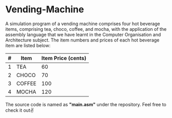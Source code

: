 # Vending-Machine

A simulation program of a vending machine comprises four hot beverage items, comprising tea, choco, coffee, and mocha, with the application of the assembly
language that we have learnt in the Computer Organisation and Architecture subject. The item
numbers and prices of each hot beverage item are listed below:

| #     | Item    | Item Price (cents) |
|-------|---------|---------------------|
| 1     | TEA     | 60                  |
| 2     | CHOCO   | 70                  |
| 3     | COFFEE  | 100                 |
| 4     | MOCHA   | 120                 |

The source code is named as **"main.asm"** under the repository. Feel free to check it out✌️

   
